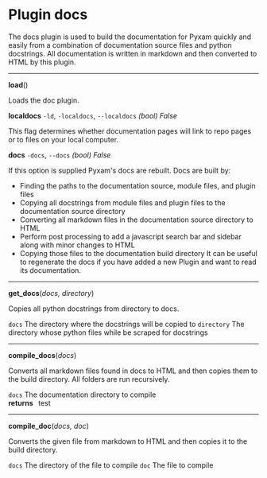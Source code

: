 
# Plugin docs

The docs plugin is used to build the documentation for Pyxam quickly and easily from a combination of documentation
source files and python docstrings. All documentation is written in markdown and then converted to HTML by this plugin.

***
**load**()


Loads the doc plugin.

**localdocs** `-ld`, `-localdocs`, `--localdocs` *(bool) False*

This flag determines whether documentation pages will link to repo pages or to files on your local computer.

**docs** `-docs`, `--docs` *(bool) False*

If this option is supplied Pyxam's docs are rebuilt. Docs are built by:
 - Finding the paths to the documentation source, module files, and plugin files
 - Copying all docstrings from module files and plugin files to the documentation source directory
 - Converting all markdown files in the documentation source directory to HTML
 - Perform post processing to add a javascript search bar and sidebar along with minor changes to HTML
 - Copying those files to the documentation build directory
It can be useful to regenerate the docs if you have added a new Plugin and want to read its documentation.

***
**get_docs**(*docs, directory*)



Copies all python docstrings from directory to docs.

`docs`  The directory where the docstrings will be copied to
`directory`  The directory whose python files while be scraped for docstrings

***
**compile_docs**(*docs*)



Converts all markdown files found in docs to HTML and then copies them to the build directory. All folders are run
recursively.

`docs`  The documentation directory to compile
**<br />returns &nbsp;**  test

***
**compile_doc**(*docs, doc*)



Converts the given file from markdown to HTML and then copies it to the build directory.

`docs`  The directory of the file to compile
`doc`  The file to compile
